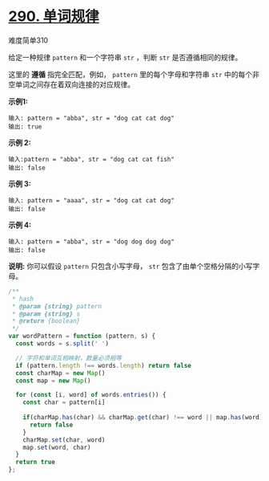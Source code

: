 # [290. 单词规律](https://leetcode-cn.com/problems/word-pattern/)

难度简单310

给定一种规律 `pattern` 和一个字符串 `str` ，判断 `str` 是否遵循相同的规律。

这里的 **遵循** 指完全匹配，例如， `pattern` 里的每个字母和字符串 `str` 中的每个非空单词之间存在着双向连接的对应规律。

**示例1:**

```
输入: pattern = "abba", str = "dog cat cat dog"
输出: true
```

**示例 2:**

```
输入:pattern = "abba", str = "dog cat cat fish"
输出: false
```

**示例 3:**

```
输入: pattern = "aaaa", str = "dog cat cat dog"
输出: false
```

**示例 4:**

```
输入: pattern = "abba", str = "dog dog dog dog"
输出: false
```

**说明:**
你可以假设 `pattern` 只包含小写字母， `str` 包含了由单个空格分隔的小写字母。  

```js
/**
 * hash
 * @param {string} pattern
 * @param {string} s
 * @return {boolean}
 */
var wordPattern = function (pattern, s) {
  const words = s.split(' ')

  // 字符和单词互相映射，数量必须相等
  if (pattern.length !== words.length) return false
  const charMap = new Map()
  const map = new Map()

  for (const [i, word] of words.entries()) {
    const char = pattern[i]
    
    if(charMap.has(char) && charMap.get(char) !== word || map.has(word) && map.get(word) !== char) {
      return false
    }
    charMap.set(char, word)
    map.set(word, char)
  }
  return true
};
```